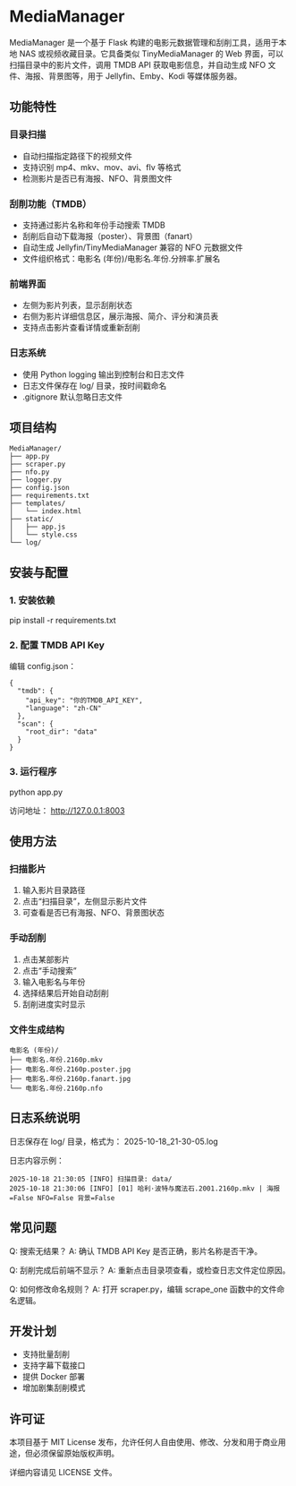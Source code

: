 # MediaManager

MediaManager 是一个基于 Flask 构建的电影元数据管理和刮削工具，适用于本地 NAS 或视频收藏目录。它具备类似 TinyMediaManager 的 Web 界面，可以扫描目录中的影片文件，调用 TMDB API 获取电影信息，并自动生成 NFO 文件、海报、背景图等，用于 Jellyfin、Emby、Kodi 等媒体服务器。

## 功能特性

### 目录扫描
- 自动扫描指定路径下的视频文件
- 支持识别 mp4、mkv、mov、avi、flv 等格式
- 检测影片是否已有海报、NFO、背景图文件

### 刮削功能（TMDB）
- 支持通过影片名称和年份手动搜索 TMDB
- 刮削后自动下载海报（poster）、背景图（fanart）
- 自动生成 Jellyfin/TinyMediaManager 兼容的 NFO 元数据文件
- 文件组织格式：电影名 (年份)/电影名.年份.分辨率.扩展名

### 前端界面
- 左侧为影片列表，显示刮削状态
- 右侧为影片详细信息区，展示海报、简介、评分和演员表
- 支持点击影片查看详情或重新刮削

### 日志系统
- 使用 Python logging 输出到控制台和日志文件
- 日志文件保存在 log/ 目录，按时间戳命名
- .gitignore 默认忽略日志文件

## 项目结构
```
MediaManager/
├── app.py
├── scraper.py
├── nfo.py
├── logger.py
├── config.json
├── requirements.txt
├── templates/
│   └── index.html
├── static/
│   ├── app.js
│   └── style.css
└── log/
```

## 安装与配置

### 1. 安装依赖
pip install -r requirements.txt

### 2. 配置 TMDB API Key
编辑 config.json：
```
{
  "tmdb": {
    "api_key": "你的TMDB_API_KEY",
    "language": "zh-CN"
  },
  "scan": {
    "root_dir": "data"
  }
}
```

### 3. 运行程序
python app.py

访问地址：
http://127.0.0.1:8003

## 使用方法

### 扫描影片
1. 输入影片目录路径
2. 点击“扫描目录”，左侧显示影片文件
3. 可查看是否已有海报、NFO、背景图状态

### 手动刮削
1. 点击某部影片
2. 点击“手动搜索”
3. 输入电影名与年份
4. 选择结果后开始自动刮削
5. 刮削进度实时显示

### 文件生成结构
```
电影名 (年份)/
├── 电影名.年份.2160p.mkv
├── 电影名.年份.2160p.poster.jpg
├── 电影名.年份.2160p.fanart.jpg
└── 电影名.年份.2160p.nfo
```

## 日志系统说明

日志保存在 log/ 目录，格式为：
2025-10-18_21-30-05.log

日志内容示例：
```
2025-10-18 21:30:05 [INFO] 扫描目录: data/
2025-10-18 21:30:06 [INFO] [01] 哈利·波特与魔法石.2001.2160p.mkv | 海报=False NFO=False 背景=False
```
## 常见问题

Q: 搜索无结果？
A: 确认 TMDB API Key 是否正确，影片名称是否干净。

Q: 刮削完成后前端不显示？
A: 重新点击目录项查看，或检查日志文件定位原因。

Q: 如何修改命名规则？
A: 打开 scraper.py，编辑 scrape_one 函数中的文件命名逻辑。

## 开发计划
- 支持批量刮削
- 支持字幕下载接口
- 提供 Docker 部署
- 增加剧集刮削模式

## 许可证

本项目基于 MIT License 发布，允许任何人自由使用、修改、分发和用于商业用途，但必须保留原始版权声明。

详细内容请见 LICENSE 文件。
